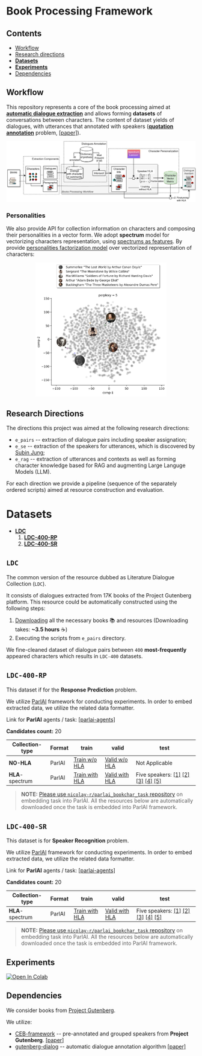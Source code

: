 # Book Processing Framework

## Contents
* [Workflow](#workflow)
* [Research directions](#research-directions)
* [**Datasets**](#datasets)
* [**Experiments**](#experiments)
* [Dependencies](#dependencies)

## Workflow

This repository represents a core of the book processing aimed 
at [**automatic dialogue extraction**](https://arxiv.org/abs/2004.12752)
and allows forming **datasets** of conversations between characters.
The content of dataset yields of dialogues, with utterances that 
annotated with speakers 
([**quotation annotation**](https://github.com/dbamman/litbank?tab=readme-ov-file#quotation-annotations) problem,
[[paper]](https://arxiv.org/pdf/2004.13980.pdf)).

<p align="center">
    <img src="pics/pipeline_architecture.png" width="1000"/>
</p>

### Personalities
We also provide API for collection information on characters and composing their personalities in a vector form.
We adopt **spectrum** model for 
vectorizing characters representation, using 
[spectrums as features](https://github.com/tacookson/data/tree/master/fictional-character-personalities).
By provide [personalities factorization model](https://github.com/newpro/aloha-chatbot) 
over vectorized representation of characters:

<p align="center">
    <img src="pics/characters_embedding_visualization_tsne.png" width="350"/>
</p>

## Research Directions
The directions this project was aimed at the following research directions:
* `e_pairs` -- extraction of dialogue pairs including speaker assignation;
* `e_se`  -- extraction of the speakers for utterances, which is discovered by [Subin Jung](https://github.com/SubinJung-CS);
* `e_rag` -- extraction of utterances and contexts as well as forming character knowledge based for RAG and augmenting Large Languge Models (LLM).

For each direction we provide a pipeline (sequence of the separately ordered scripts) aimed at resource construction and evaluation.

# Datasets

* **[LDC](#ldc)**
  1. **[LDC-400-RP](#ldc-400-rp)**
  2. **[LDC-400-SR](#ldc-400-sr)**

## `LDC`

The common version of the resource dubbed as Literature Dialogue Collection (`LDC`).

It consists of dialogues extracted from 17K books of the Project Gutenberg platform.
This resource could be automatically constructed using the following steps:
1. [Downloading](download_data.py) all the necessary books 📚 and resources (Downloading takes: **~3.5 hours** ☕)
2. Executing the scripts from `e_pairs` directory.

We fine-cleaned dataset of dialogue pairs between `400` **most-frequently** appeared characters which results in `LDC-400` datasets.

## `LDC-400-RP`

This dataset if for the **Response Prediction** problem.

We utilize
[ParlAI](https://github.com/facebookresearch/ParlAI)
framework for conducting experiments.
In order to embed extracted data, we utilize the related data formatter. 

Link for **ParlAI** agents / task: [[parlai-agents]](https://github.com/nicolay-r/parlai_bookchar_task/blob/master/build.py)

**Candidates count:** 20

| Collection-type | Format | train                                                                                                                                             | valid                                                                                                                                             | test                                                                                                                                                                                                                                                                                                                                                                                                                                                                                                                                                                                                                                                                   |
|-----------------|--------|---------------------------------------------------------------------------------------------------------------------------------------------------|---------------------------------------------------------------------------------------------------------------------------------------------------|------------------------------------------------------------------------------------------------------------------------------------------------------------------------------------------------------------------------------------------------------------------------------------------------------------------------------------------------------------------------------------------------------------------------------------------------------------------------------------------------------------------------------------------------------------------------------------------------------------------------------------------------------------------------|
| **NO-HLA**      | ParlAI | [Train w/o HLA](https://www.dropbox.com/scl/fi/cmflno09yyvw70mpf4fli/dataset_parlai_train_original.txt.zip?rlkey=477zsekm5j0a4dpco0w9479uo&dl=1)  | [Valid w/o HLA](https://www.dropbox.com/scl/fi/508zfhxewvweqtn4k7hfg/dataset_parlai_valid_original.txt.zip?rlkey=3a0syeturb84lxtmizq1o5bsx&dl=1)  | Not Applicable                                                                                                                                                                                                                                                                                                                                                                                                                                                                                                                                                                                                                                                         |
| **HLA**-spectrum| ParlAI | [Train with HLA](https://www.dropbox.com/scl/fi/ax62dvkik12alxj604ute/dataset_parlai_train_spectrum.txt.zip?rlkey=xuvmvze6fnak413gst54qd4qz&dl=1) | [Valid with HLA](https://www.dropbox.com/scl/fi/lr96to0rzc6wpo84isscb/dataset_parlai_valid_spectrum.txt.zip?rlkey=5wrgtrtuulf3baxr724bcycdu&dl=1) | Five speakers: [[1]](https://www.dropbox.com/scl/fi/59pcnfytpckv34dbvm2x0/139_1.parlai_dataset.txt.zip?rlkey=c9fwoxbyta9f05f79l4bkym8o&dl=1) [[2]](https://www.dropbox.com/scl/fi/q07aph6we2x2wkwid65en/155_21.parlai_dataset.txt.zip?rlkey=qzs9cj4uk01vir2k46ztr7934&dl=1) [[3]](https://www.dropbox.com/scl/fi/214biikj5wianib7517ou/403_3.parlai_dataset.txt.zip?rlkey=qo6f7kr2mw6gafix467vl2cxe&dl=1) [[4]](https://www.dropbox.com/scl/fi/rhfukpgaxvpevqw4jnhmg/507_3.parlai_dataset.txt.zip?rlkey=6qcxui6a7mtc5b8xhp4zsoy7n&dl=1) [[5]](https://www.dropbox.com/scl/fi/07mp58p0fnw531tptdit4/1257_9.parlai_dataset.txt.zip?rlkey=1wesdzd1hqj668ztirh5yqidc&dl=1) |

> **NOTE:** [Please use `nicolay-r/parlai_bookchar_task` repository](https://github.com/nicolay-r/parlai_bookchar_task) on embedding task into ParlAI.
> All the resources below are automatically downloaded once the task is embedded into ParlAI framework. 

## `LDC-400-SR`

This dataset is for **Speaker Recognition** problem.

We utilize
[ParlAI](https://github.com/facebookresearch/ParlAI)
framework for conducting experiments.
In order to embed extracted data, we utilize the related data formatter. 

Link for **ParlAI** agents / task: [[parlai-agents]](https://github.com/nicolay-r/parlai_bookchar_task/blob/speaker-recognition-task/build.py)

**Candidates count:** 20

| Collection-type  | Format | train                                                                                                                                                      | valid                                                                                                                                                      | test                                                                                                                                                                                                                                                                                                                                                                                                                                                                                                                                                                                                                                                                    |
|------------------|--------|------------------------------------------------------------------------------------------------------------------------------------------------------------|------------------------------------------------------------------------------------------------------------------------------------------------------------|-------------------------------------------------------------------------------------------------------------------------------------------------------------------------------------------------------------------------------------------------------------------------------------------------------------------------------------------------------------------------------------------------------------------------------------------------------------------------------------------------------------------------------------------------------------------------------------------------------------------------------------------------------------------------|
| **HLA**-spectrum | ParlAI | [Train with HLA](https://www.dropbox.com/scl/fi/r241a1ma2douus965h7lf/dataset_parlai_train_hla.txt.zip?rlkey=dwcnm0yxn2boujomd53nx0595&dl=1) |[Valid with HLA](https://www.dropbox.com/scl/fi/arzub1tmegklkf93dthpr/dataset_parlai_valid_hla.txt.zip?rlkey=lpa8vcs48f3bxegk3gtw22h2i&dl=1)  | Five speakers: [[1]](https://www.dropbox.com/scl/fi/5gqbauw3bp3mnvkfkvh21/153_2.parlai_dataset.txt.zip?rlkey=a0rzgilfdq4vao7oy4cibt2ew&dl=1) [[2]](https://www.dropbox.com/scl/fi/0z1fwabtqv2fjsxdhjel1/403_3.parlai_dataset.txt.zip?rlkey=jsnymkkxs10b2j8r7ewfxpw6k&dl=1) [[3]](https://www.dropbox.com/scl/fi/w2y28hhpkral36uk5rby1/1257_7.parlai_dataset.txt.zip?rlkey=wm7mue848kzr4yubd7m9idpew&dl=1) [[4]](https://www.dropbox.com/scl/fi/8a56x1oviz15w4ppi1v9q/1257_9.parlai_dataset.txt.zip?rlkey=ysnibgk3j68nedtlp3g6oc2ew&dl=1) [[5]](https://www.dropbox.com/scl/fi/vpeq6r29zoja352eabe99/1258_8.parlai_dataset.txt.zip?rlkey=f8y9261af2bu1pameffw14bzc&dl=1) |

> **NOTE:** [Please use `nicolay-r/parlai_bookchar_task` repository](https://github.com/nicolay-r/parlai_bookchar_task) on embedding task into ParlAI.
> All the resources below are automatically downloaded once the task is embedded into ParlAI framework.

## Experiments
[![Open In Colab](https://colab.research.google.com/assets/colab-badge.svg)](https://colab.research.google.com/github/nicolay-r/deep-book-processing/blob/master/parlai_gutenberg_experiments.ipynb)


## Dependencies 

We consider books from [Project Gutenberg](https://www.gutenberg.org/).

We utilize:
* [CEB-framework](https://github.com/naoya-i/charembench) -- pre-annotated and grouped speakers from **Project Gutenberg**. [[paper]]()
* [gutenberg-dialog](https://github.com/ricsinaruto/gutenberg-dialog) -- automatic dialogue annotation algorithm [[paper]]()
